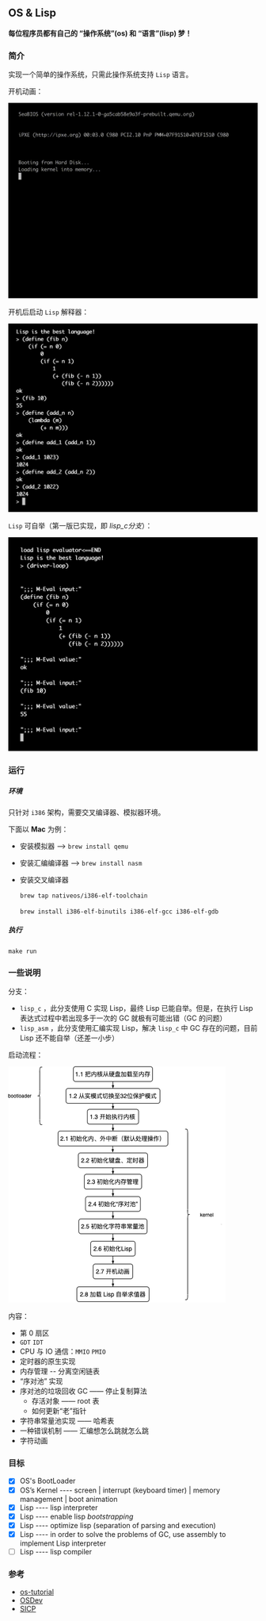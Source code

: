 ## OS & Lisp

**每位程序员都有自己的 “操作系统”(os) 和 “语言”(lisp) 梦！**

### 简介

实现一个简单的操作系统，只需此操作系统支持 `Lisp` 语言。

开机动画：

![](./docs/开机界面.gif)

开机后启动 `Lisp` 解释器：

![](./docs/演示1.png)

`Lisp` 可自举（第一版已实现，即 *lisp_c分支*）：

![](./docs/演示2.png)

### 运行

##### 环境

只针对 `i386` 架构，需要交叉编译器、模拟器环境。

下面以 **Mac** 为例：

- 安装模拟器 --> `brew install qemu`

- 安装汇编编译器 --> `brew install nasm`

- 安装交叉编译器

  ```shell
  brew tap nativeos/i386-elf-toolchain
  
  brew install i386-elf-binutils i386-elf-gcc i386-elf-gdb
  ```

##### 执行

`make run`

### 一些说明

分支：
 - `lisp_c` ，此分支使用 C 实现 Lisp，最终 Lisp 已能自举。但是，在执行 Lisp 表达式过程中若出现多于一次的 GC 就极有可能出错（GC 的问题）
 - `lisp_asm` ，此分支使用汇编实现 Lisp，解决 `lisp_c` 中 GC 存在的问题，目前 Lisp 还不能自举（还差一小步）

启动流程：

![](./docs/启动流程.png)

内容：

- 第 0 扇区
- `GDT` `IDT`
- CPU 与 IO 通信：`MMIO` `PMIO`
- 定时器的原生实现
- 内存管理 -- 分离空闲链表
- “序对池” 实现
- 序对池的垃圾回收 GC —— 停止复制算法
  - 存活对象 —— root 表
  -  如何更新“老”指针
- 字符串常量池实现 —— 哈希表
- 一种错误机制 —— 汇编想怎么跳就怎么跳
- 字符动画

### 目标

- [x] OS's BootLoader
- [x] OS’s Kernel ---- screen | interrupt (keyboard timer) | memory management | boot animation
- [x] Lisp ---- lisp interpreter
- [x] Lisp ---- enable lisp *bootstrapping*
- [x] Lisp ---- optimize lisp (separation of parsing and execution)
- [x] Lisp ---- in order to solve the problems of GC, use assembly to implement Lisp interpreter
- [ ] Lisp ---- lisp compiler

### 参考

- [os-tutorial](https://github.com/cfenollosa/os-tutorial)
- [OSDev](http://www.osdev.org/)
- [SICP](https://book.douban.com/subject/1148282/)

